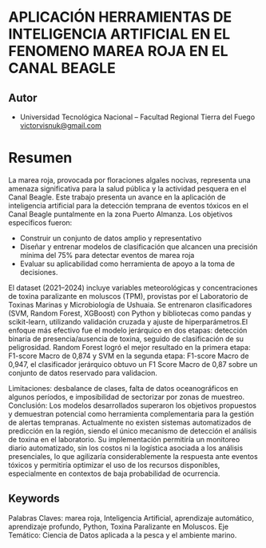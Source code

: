 
# APLICACIÓN HERRAMIENTAS DE INTELIGENCIA ARTIFICIAL EN EL FENOMENO MAREA ROJA EN EL CANAL BEAGLE




## Autor

- Universidad Tecnológica Nacional – Facultad Regional Tierra del Fuego
victorvisnuk@gmail.com


# Resumen
La marea roja, provocada por floraciones algales nocivas, representa una amenaza significativa para la salud pública y la actividad pesquera en el Canal Beagle. Este trabajo presenta un avance en la aplicación de inteligencia artificial para la detección temprana de eventos tóxicos en el Canal Beagle puntalmente en la zona Puerto Almanza. Los objetivos específicos fueron:
- Construir un conjunto de datos amplio y representativo
- Diseñar y entrenar modelos de clasificación que alcancen una precisión mínima del 75% para detectar eventos de marea roja 
- Evaluar su aplicabilidad como herramienta de apoyo a la toma de decisiones.

El dataset (2021–2024) incluye variables meteorológicas y concentraciones de toxina paralizante en moluscos (TPM), provistas por el Laboratorio de Toxinas Marinas y Microbiología de Ushuaia. Se entrenaron clasificadores (SVM, Random Forest, XGBoost) con Python y bibliotecas como pandas y scikit-learn, utilizando validación cruzada y ajuste de hiperparámetros.El enfoque más efectivo fue el modelo jerárquico en dos etapas: detección binaria de presencia/ausencia de toxina, seguido de clasificación de su peligrosidad. Random Forest logró el mejor resultado en la primera etapa: F1-score Macro de 0,874 y SVM en la segunda etapa: F1-score Macro de 0,947, el clasificador jerárquico obtuvo un F1 Score Macro de 0,87 sobre un conjunto de datos reservado para validacion.

Limitaciones: desbalance de clases, falta de datos oceanográficos en algunos períodos, e imposibilidad de sectorizar por zonas de muestreo.
Conclusión: Los modelos desarrollados superaron los objetivos propuestos y demuestran potencial como herramienta complementaria para la gestión de alertas tempranas. Actualmente no existen sistemas automatizados de predicción en la región, siendo el único mecanismo de detección el análisis de toxina en el laboratorio. Su implementación permitiría un monitoreo diario automatizado, sin los costos ni la logística asociada a los análisis presenciales, lo que agilizaría considerablemente la respuesta ante eventos tóxicos y permitiría optimizar el uso de los recursos disponibles, especialmente en contextos de baja probabilidad de ocurrencia.

## Keywords
Palabras Claves: marea roja, Inteligencia Artificial, aprendizaje automático, aprendizaje profundo, Python, Toxina Paralizante en Moluscos.
Eje Temático: Ciencia de Datos aplicada a la pesca y el ambiente marino.

